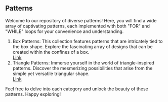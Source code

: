## Patterns

Welcome to our repository of diverse patterns! Here, you will find a wide array of captivating patterns, each implemented with both "FOR" and "WHILE" loops for your convenience and understanding.
1. Box Patterns: This collection features patterns that are intricately tied to the box shape. Explore the fascinating array of designs that can be created within the confines of a box.<br>
    [Link](https://github.com/INVINCIBLE06/Patterns/tree/main/Box%20Pattern)<br>
2. Triangle Patterns: Immerse yourself in the world of triangle-inspired patterns. Discover the mesmerizing possibilities that arise from the simple yet versatile triangular shape.<br>
    [Link](https://github.com/INVINCIBLE06/Patterns/tree/main/Triangle%20Pattern)<br>

Feel free to delve into each category and unlock the beauty of these patterns. Happy exploring!
